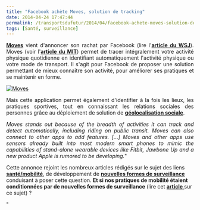 ```yaml
---
title: "Facebook achète Moves, solution de tracking"
date: 2014-04-24 17:47:44
permalink: /transportsdufutur/2014/04/facebook-achete-moves-solution-de-tracking.html
tags: [Santé, surveillance]
---
```


<p style="text-align: justify"><a href="http://www.moves-app.com/" target="_blank"><strong>Moves</strong></a> vient d'annoncer son rachat par Facebook (lire l'<a href="http://blogs.wsj.com/digits/2014/04/24/with-app-acquisition-facebook-enters-fitness-tracking-market/" target="_blank"><strong>article du WSJ</strong></a>). Moves (voir l'<a href="http://www.technologyreview.com/news/510491/every-step-you-take-tracked-automatically/" target="_blank"><strong>article du MIT</strong></a>) permet de tracer intégralement votre activité physique quotidienne en identifiant automatiquement l'activité physique ou votre mode de transport. Il s'agit pour Facebook de proposer une solution permettant de mieux connaître son activité, pour améliorer ses pratiques et se maintenir en forme. </p> <p style="text-align: justify"><a class="asset-img-link" href="https://gabrielplassat.github.io/transportsdufutur/wp-content/uploads/sites/6/old/6a0120a66d2ad4970b01a511a81817970c-pi.jpg"><img alt="Moves" border="0" class="asset  asset-image at-xid-6a0120a66d2ad4970b01a511a81817970c image-full img-responsive" src="/wp-content/uploads/sites/6/old/6a0120a66d2ad4970b01a511a81817970c-800wi.jpg" title="Moves" /></a></p> <p style="text-align: justify">Mais cette application permet également d'identifier à la fois les lieux, les pratiques sportives, tout en connaissant les relations sociales des personnes grâce au déploiement de solution de <a href="http://www.lefigaro.fr/secteur/high-tech/2014/04/18/01007-20140418ARTFIG00265-facebook-se-lance-dans-la-geolocalisation-sociale.php" target="_blank"><strong>géolocalisation sociale</strong></a>.</p>  <!--more-->  <p style="text-align: justify"><em>Moves stands out because of the breadth of activities it can track and detect automatically, including riding on public transit. Moves can also connect to other apps to add features. [...] Moves and other apps use sensors already built into most modern smart phones to mimic the capabilities of stand-alone wearable devices like Fitbit, Jawbone Up and a new product Apple is rumored to be developing.</em>"</p> <p style=""text-align: justify"">Cette annonce rejoint les nombreux articles rédigés sur le sujet des liens <a href="https://gabrielplassat.github.io/transportsdufutur/?s=sante"" target=""_blank""><strong>santé/mobilité</strong></a>, de développement de <a href="https://gabrielplassat.github.io/transportsdufutur/?s=surveillance"" target=""_blank""><strong>nouvelles formes de surveillance</strong></a> conduisant à poser cette question. <strong>Et si nos pratiques de mobilité étaient conditionnées par de nouvelles formes de surveillance</strong> (lire cet <a href="https://gabrielplassat.github.io/transportsdufutur/2013/08/les-technologies-de-surveillance-vont-structurer-nos-pratiques-de-mobilites.html"" target=""_blank""><strong>article</strong> </a>sur ce sujet) ?</p>"
